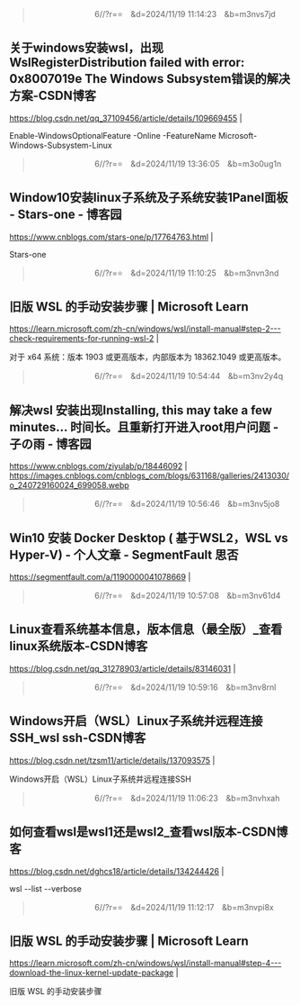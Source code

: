 
>　　　　　　　　6//?r=⭐　&d=2024/11/19 11:14:23　&b=m3nvs7jd
## 关于windows安装wsl，出现WslRegisterDistribution failed with error: 0x8007019e The Windows Subsystem错误的解决方案-CSDN博客
https://blog.csdn.net/qq_37109456/article/details/109669455
|

Enable-WindowsOptionalFeature -Online -FeatureName Microsoft-Windows-Subsystem-Linux

>　　　　　　　　6//?r=⭐　&d=2024/11/19 13:36:05　&b=m3o0ug1n
## Window10安装linux子系统及子系统安装1Panel面板 - Stars-one - 博客园
https://www.cnblogs.com/stars-one/p/17764763.html
|

Stars-one

>　　　　　　　　6//?r=⭐　&d=2024/11/19 11:10:25　&b=m3nvn3nd
## 旧版 WSL 的手动安装步骤 | Microsoft Learn
https://learn.microsoft.com/zh-cn/windows/wsl/install-manual#step-2---check-requirements-for-running-wsl-2
|

对于 x64 系统：版本 1903 或更高版本，内部版本为 18362.1049 或更高版本。

>　　　　　　　　6//?r=⭐　&d=2024/11/19 10:54:44　&b=m3nv2y4q
## 解决wsl 安装出现Installing, this may take a few minutes… 时间长。且重新打开进入root用户问题 - 子の雨 - 博客园
https://www.cnblogs.com/ziyulab/p/18446092
|
https://images.cnblogs.com/cnblogs_com/blogs/631168/galleries/2413030/o_240729160024_699058.webp

>　　　　　　　　6//?r=⭐　&d=2024/11/19 10:56:46　&b=m3nv5jo8
## Win10 安装 Docker Desktop ( 基于WSL2，WSL vs Hyper-V) - 个人文章 - SegmentFault 思否
https://segmentfault.com/a/1190000041078669
|

>　　　　　　　　6//?r=⭐　&d=2024/11/19 10:57:08　&b=m3nv61d4
## Linux查看系统基本信息，版本信息（最全版）_查看linux系统版本-CSDN博客
https://blog.csdn.net/qq_31278903/article/details/83146031
|

>　　　　　　　　6//?r=⭐　&d=2024/11/19 10:59:16　&b=m3nv8rnl
## Windows开启（WSL）Linux子系统并远程连接SSH_wsl ssh-CSDN博客
https://blog.csdn.net/tzsm11/article/details/137093575
|

Windows开启（WSL）Linux子系统并远程连接SSH

>　　　　　　　　6//?r=⭐　&d=2024/11/19 11:06:23　&b=m3nvhxah
## 如何查看wsl是wsl1还是wsl2_查看wsl版本-CSDN博客
https://blog.csdn.net/dghcs18/article/details/134244426
|

wsl --list --verbose

>　　　　　　　　6//?r=⭐　&d=2024/11/19 11:12:17　&b=m3nvpi8x
## 旧版 WSL 的手动安装步骤 | Microsoft Learn
https://learn.microsoft.com/zh-cn/windows/wsl/install-manual#step-4---download-the-linux-kernel-update-package
|

旧版 WSL 的手动安装步骤
